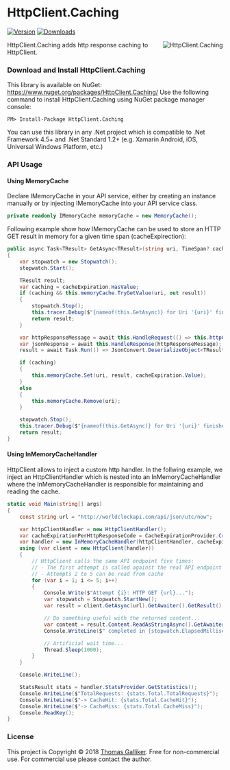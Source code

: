 # HttpClient.Caching
[![Version](https://img.shields.io/nuget/v/HttpClient.Caching.svg)](https://www.nuget.org/packages/HttpClient.Caching)  [![Downloads](https://img.shields.io/nuget/dt/HttpClient.Caching.svg)](https://www.nuget.org/packages/HttpClient.Caching)

<img src="https://raw.githubusercontent.com/thomasgalliker/HttpClient.Caching/master/logo.png" alt="HttpClient.Caching" align="right">
HttpClient.Caching adds http response caching to HttpClient.

### Download and Install HttpClient.Caching
This library is available on NuGet: https://www.nuget.org/packages/HttpClient.Caching/
Use the following command to install HttpClient.Caching using NuGet package manager console:

    PM> Install-Package HttpClient.Caching

You can use this library in any .Net project which is compatible to .Net Framework 4.5+ and .Net Standard 1.2+ (e.g. Xamarin Android, iOS, Universal Windows Platform, etc.)

### API Usage
#### Using MemoryCache
Declare IMemoryCache in your API service, either by creating an instance manually or by injecting IMemoryCache into your API service class.
```C#
private readonly IMemoryCache memoryCache = new MemoryCache();
```

Following example show how IMemoryCache can be used to store an HTTP GET result in memory for a given time span (cacheExpirection):
```C#
public async Task<TResult> GetAsync<TResult>(string uri, TimeSpan? cacheExpiration = null)
{
    var stopwatch = new Stopwatch();
    stopwatch.Start();

    TResult result;
    var caching = cacheExpiration.HasValue;
    if (caching && this.memoryCache.TryGetValue(uri, out result))
    {
        stopwatch.Stop();
        this.tracer.Debug($"{nameof(this.GetAsync)} for Uri '{uri}' finished in {stopwatch.Elapsed.ToSecondsString()} (caching=true)");
        return result;
    }

    var httpResponseMessage = await this.HandleRequest(() => this.httpClient.GetAsync(uri));
    var jsonResponse = await this.HandleResponse(httpResponseMessage);
    result = await Task.Run(() => JsonConvert.DeserializeObject<TResult>(jsonResponse, this.serializerSettings));

    if (caching)
    {
        this.memoryCache.Set(uri, result, cacheExpiration.Value);
    }
    else
    {
        this.memoryCache.Remove(uri);
    }

    stopwatch.Stop();
    this.tracer.Debug($"{nameof(this.GetAsync)} for Uri '{uri}' finished in {stopwatch.Elapsed.ToSecondsString()}");
    return result;
}
```

#### Using InMemoryCacheHandler
HttpClient allows to inject a custom http handler. In the follwing example, we inject an HttpClientHandler which is nested into an InMemoryCacheHandler where the InMemoryCacheHandler is responsible for maintaining and reading the cache.
```C#
static void Main(string[] args)
{
    const string url = "http://worldclockapi.com/api/json/utc/now";

    var httpClientHandler = new HttpClientHandler();
    var cacheExpirationPerHttpResponseCode = CacheExpirationProvider.CreateSimple(TimeSpan.FromSeconds(60), TimeSpan.FromSeconds(10), TimeSpan.FromSeconds(5));
    var handler = new InMemoryCacheHandler(httpClientHandler, cacheExpirationPerHttpResponseCode);
    using (var client = new HttpClient(handler))
    {
        // HttpClient calls the same API endpoint five times:
        // - The first attempt is called against the real API endpoint since no cache is available
        // - Attempts 2 to 5 can be read from cache
        for (var i = 1; i <= 5; i++)
        {
            Console.Write($"Attempt {i}: HTTP GET {url}...");
            var stopwatch = Stopwatch.StartNew();
            var result = client.GetAsync(url).GetAwaiter().GetResult();

            // Do something useful with the returned content...
            var content = result.Content.ReadAsStringAsync().GetAwaiter().GetResult();
            Console.WriteLine($" completed in {stopwatch.ElapsedMilliseconds}ms");

            // Artificial wait time...
            Thread.Sleep(1000);
        }
    }

    Console.WriteLine();

    StatsResult stats = handler.StatsProvider.GetStatistics();
    Console.WriteLine($"TotalRequests: {stats.Total.TotalRequests}");
    Console.WriteLine($"-> CacheHit: {stats.Total.CacheHit}");
    Console.WriteLine($"-> CacheMiss: {stats.Total.CacheMiss}");
    Console.ReadKey();
}
```

### License
This project is Copyright &copy; 2018 [Thomas Galliker](https://ch.linkedin.com/in/thomasgalliker). Free for non-commercial use. For commercial use please contact the author.
